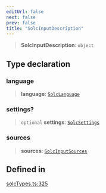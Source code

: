 ```yaml
---
editUrl: false
next: false
prev: false
title: "SolcInputDescription"
---
```


> **SolcInputDescription**: `object`

## Type declaration

### language

> **language**: [`SolcLanguage`](/reference/tevm/solc/type-aliases/solclanguage/)

### settings?

> `optional` **settings**: [`SolcSettings`](/reference/tevm/solc/type-aliases/solcsettings/)

### sources

> **sources**: [`SolcInputSources`](/reference/tevm/solc/type-aliases/solcinputsources/)

## Defined in

[solcTypes.ts:325](https://github.com/evmts/tevm-monorepo/blob/main/bundler-packages/solc/src/solcTypes.ts#L325)
